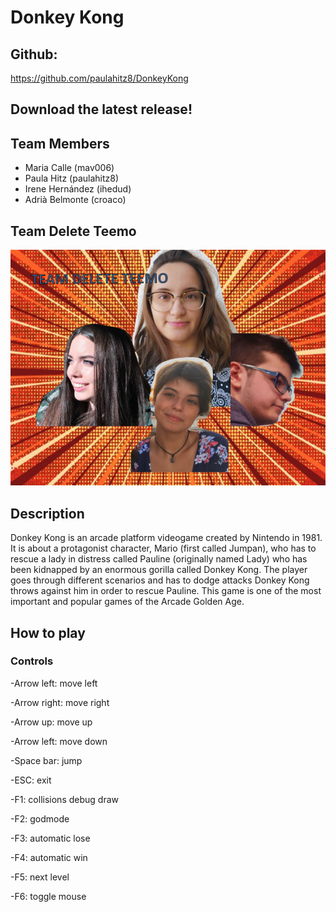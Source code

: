 # Donkey Kong 

## Github: 

https://github.com/paulahitz8/DonkeyKong

## Download the latest release!

## Team Members

* Maria Calle (mav006)
* Paula Hitz (paulahitz8)
* Irene Hernández (ihedud)
* Adrià Belmonte (croaco)

## Team Delete Teemo
![Team Photo](https://github.com/paulahitz8/DonkeyKong/blob/master/Wiki/Images%20used/TeamPhotoFinal2S.png)



## Description
Donkey Kong is an arcade platform videogame created by Nintendo in 1981. It is about a protagonist character, Mario (first called Jumpan), who has to rescue a lady in distress called Pauline (originally named Lady) who has been kidnapped by an enormous gorilla called Donkey Kong. The player goes through different scenarios and has to dodge attacks Donkey Kong throws against him in order to rescue Pauline. This game is one of the most important and popular games of the Arcade Golden Age.

## How to play
### Controls 

-Arrow left: move left


-Arrow right: move right


-Arrow up: move up


-Arrow left: move down


-Space bar: jump 


-ESC: exit


-F1: collisions debug draw


-F2: godmode 


-F3: automatic lose


-F4: automatic win


-F5: next level


-F6: toggle mouse




